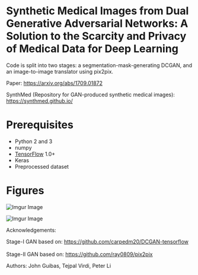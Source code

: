 # Synthetic Medical Images from Dual Generative Adversarial Networks: A Solution to the Scarcity and Privacy of Medical Data for Deep Learning

Code is split into two stages: a segmentation-mask-generating DCGAN, and an image-to-image translator using pix2pix.

Paper: https://arxiv.org/abs/1709.01872

SynthMed (Repository for GAN-produced synthetic medical images): https://synthmed.github.io/

# Prerequisites
- Python 2 and 3
- numpy
- [TensorFlow](https://www.tensorflow.org/install/) 1.0+
- Keras
- Preprocessed dataset


# Figures

![Imgur Image](https://i.imgur.com/KIUQYbc.jpg)

![Imgur Image](https://i.imgur.com/0kyBN4e.png)


Acknowledgements:

Stage-I GAN based on: https://github.com/carpedm20/DCGAN-tensorflow
<br></br>
Stage-II GAN based on: https://github.com/ray0809/pix2pix

Authors: John Guibas, Tejpal Virdi, Peter Li

